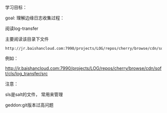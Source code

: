  学习目标：

goal: 理解边缘日志收集过程：

阅读log-transfer

主要阅读该目录下文件


```
http://jr.baishancloud.com:7990/projects/LOG/repos/cherry/browse/cdn/soft
```

例如：

http://jr.baishancloud.com:7990/projects/LOG/repos/cherry/browse/cdn/soft/cls/log_transfer/src


注意：

sls是salt的文件，
常用来管理

geddon:git版本过高问题

